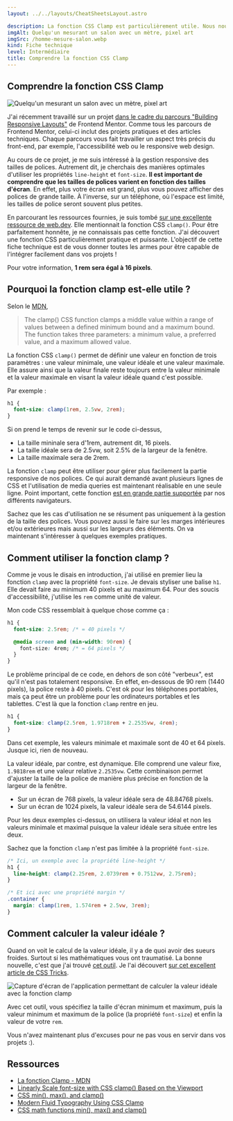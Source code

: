 ```yaml
---
layout: ../../layouts/CheatSheetsLayout.astro

description: La fonction CSS Clamp est particulièrement utile. Nous nous en servons chez NX Academy pour rendre les polices responsives. En une ligne, vous pouvez adapter la taille de la police sur vos différentes formats. Pratique, non ?
imgAlt: Quelqu'un mesurant un salon avec un mètre, pixel art
imgSrc: /homme-mesure-salon.webp
kind: Fiche technique
level: Intermédiaire
title: Comprendre la fonction CSS Clamp
---
```


<article>

# Comprendre la fonction CSS Clamp

![Quelqu'un mesurant un salon avec un mètre, pixel art](/homme-mesure-salon.webp)

J'ai récemment travaillé sur un projet [dans le cadre du parcours "Building Responsive Layouts"](https://www.frontendmentor.io/learning-paths/building-responsive-layouts--z1qCXVqkD) de Frontend Mentor. Comme tous les parcours de Frontend Mentor, celui-ci inclut des projets pratiques et des articles techniques. Chaque parcours vous fait travailler un aspect très précis du front-end, par exemple, l'accessibilité web ou le responsive web design.

Au cours de ce projet, je me suis intéressé à la gestion responsive des tailles de polices. Autrement dit, je cherchais des manières optimales d'utiliser les propriétés `line-height` et `font-size`. **Il est important de comprendre que les tailles de polices varient en fonction des tailles d'écran**. En effet, plus votre écran est grand, plus vous pouvez afficher des polices de grande taille. À l'inverse, sur un téléphone, où l'espace est limité, les tailles de police seront souvent plus petites.

En parcourant les ressources fournies, je suis tombé [sur une excellente ressource de web.dev](https://web.dev/learn/design/typography). Elle mentionnait la fonction CSS `clamp()`. Pour être parfaitement honnête, je ne connaissais pas cette fonction. J'ai découvert une fonction CSS particulièrement pratique et puissante. L'objectif de cette fiche technique est de vous donner toutes les armes pour être capable de l'intégrer facilement dans vos projets !

Pour votre information, **1 rem sera égal à 16 pixels**.

## Pourquoi la fonction clamp est-elle utile ?

Selon le [MDN](https://developer.mozilla.org/en-US/docs/Web/CSS/clamp), 

> The clamp() CSS function clamps a middle value within a range of values between a defined minimum bound and a maximum bound. The function takes three parameters: a minimum value, a preferred value, and a maximum allowed value.

La fonction CSS `clamp()` permet de définir une valeur en fonction de trois paramètres : une valeur minimale, une valeur idéale et une valeur maximale. Elle assure ainsi que la valeur finale reste toujours entre la valeur minimale et la valeur maximale en visant la valeur idéale quand c'est possible.


Par exemple :

```css
h1 {
  font-size: clamp(1rem, 2.5vw, 2rem);
}
```

Si on prend le temps de revenir sur le code ci-dessus,

- La taille mininale sera d'1rem, autrement dit, 16 pixels.
- La taille idéale sera de 2.5vw, soit 2.5% de la largeur de la fenêtre.
- La taille maximale sera de 2rem.


La fonction `clamp` peut être utiliser pour gérer plus facilement la partie responsive de nos polices. Ce qui aurait demandé avant plusieurs lignes de CSS et l'utilisation de media queries est maintenant réalisable en une seule ligne. Point important, cette fonction [est en grande partie supportée](https://caniuse.com/css-math-functions) par nos différents navigateurs.

Sachez que les cas d'utilisation ne se résument pas uniquement à la gestion de la taille des polices. Vous pouvez aussi le faire sur les marges intérieures et/ou extérieures mais aussi sur les largeurs des éléments. On va maintenant s'intéresser à quelques exemples pratiques.


## Comment utiliser la fonction clamp ?

Comme je vous le disais en introduction, j'ai utilisé en premier lieu la fonction `clamp` avec la propriété `font-size`. Je devais styliser une balise `h1`. Elle devait faire au minimum 40 pixels et au maximum 64. Pour des soucis d'accessibilité, j'utilise les `rem` comme unité de valeur.

Mon code CSS ressemblait à quelque chose comme ça : 

```css
h1 {
  font-size: 2.5rem; /* = 40 pixels */

  @media screen and (min-width: 90rem) {
    font-size: 4rem; /* = 64 pixels */
  }
}
```

Le problème principal de ce code, en dehors de son côté "verbeux", est qu'il n'est pas totalement responsive. En effet, en-dessous de 90 rem (1440 pixels), la police reste à 40 pixels. C'est ok pour les téléphones portables, mais ça peut être un problème pour les ordinateurs portables et les tablettes. C'est là que la fonction `clamp` rentre en jeu.


```css
h1 {
  font-size: clamp(2.5rem, 1.9718rem + 2.2535vw, 4rem);
}
```

Dans cet exemple, les valeurs minimale et maximale sont de 40 et 64 pixels. Jusque ici, rien de nouveau.

La valeur idéale, par contre, est dynamique. Elle comprend une valeur fixe, `1.9818rem` et une valeur relative `2.2535vw`. Cette combinaison permet d'ajuster la taille de la police de manière plus précise en fonction de la largeur de la fenêtre.

- Sur un écran de 768 pixels, la valeur idéale sera de 48.84768 pixels. 
- Sur un écran de 1024 pixels, la valeur idéale sera de 54.6144 pixels.

Pour les deux exemples ci-dessus, on utilisera la valeur idéal et non les valeurs minimale et maximal puisque la valeur idéale sera située entre les deux.


Sachez que la fonction `clamp` n'est pas limitée à la propriété `font-size`.

```css
/* Ici, un exemple avec la propriété line-height */
h1 {
  line-height: clamp(2.25rem, 2.0739rem + 0.7512vw, 2.75rem);
}

/* Et ici avec une propriété margin */
.container {
  margin: clamp(1rem, 1.574rem + 2.5vw, 3rem);
}
```

## Comment calculer la valeur idéale ?

Quand on voit le calcul de la valeur idéale, il y a de quoi avoir des sueurs froides. Surtout si les mathématiques vous ont traumatisé. La bonne nouvelle, c'est que j'ai trouvé [cet outil](https://xgkft.csb.app/). Je l'ai découvert [sur cet excellent article de CSS Tricks](https://css-tricks.com/linearly-scale-font-size-with-css-clamp-based-on-the-viewport/).


![Capture d'écran de l'application permettant de calculer la valeur idéale avec la fonction clamp](/screenshot-app-calcul-valeur-ideal.png)


Avec cet outil, vous spécifiez la taille d'écran minimum et maximum, puis la valeur minimum et maximum de la police (la propriété `font-size`) et enfin la valeur de votre `rem`.

Vous n'avez maintenant plus d'excuses pour ne pas vous en servir dans vos projets :).


## Ressources

- [La fonction Clamp - MDN](https://developer.mozilla.org/fr/docs/Web/CSS/clamp)
- [Linearly Scale font-size with CSS clamp() Based on the Viewport](https://css-tricks.com/linearly-scale-font-size-with-css-clamp-based-on-the-viewport/)
- [CSS min(), max(), and clamp()](https://web.dev/articles/min-max-clamp)
- [Modern Fluid Typography Using CSS Clamp](https://www.smashingmagazine.com/2022/01/modern-fluid-typography-css-clamp/)
- [CSS math functions min(), max() and clamp()](https://caniuse.com/css-math-functions)

</article>
